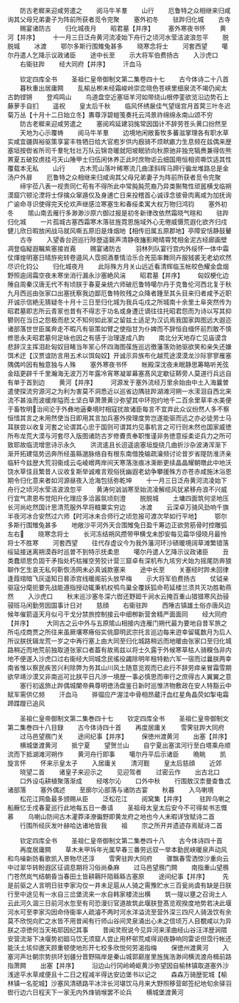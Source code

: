 <!-- { "loadSidebar": true } -->
　　防古老穉来迎咸劳遣之
　　阅马牛羊羣
　　山行
　　厄鲁特之众相继来归咸询其父母兄弟妻子为阵前所获者觅令完聚
　　塞外初冬
　　驻跸归化城
　　古寺
　　赐宴诸防古
　　归化城夜月
　　昭君墓【并序】
　　塞外寒夜书怀
　　黄河【并序】
　　十一月三日泛舟黄河流凌始下舟行之顷河水莹洁波浪忽平
　　脱脱城
　　冰渡
　　鄂尔多斯行围雉兔甚多
　　晓寒念将士
　　河套西望
　　噶尔丹遣人乞降示议政诸臣
　　途中长至
　　示大将军伯费扬古
　　入沙虎口
　　右衞驻跸
　　经大同府【并序】
　　汗血马














　　钦定四库全书
　　圣祖仁皇帝御制文第二集卷四十七
　　古今体诗二十八首
　　暮秋重出居庸闗
　　乱榆丛栁未经霜峻岭崇峦晓色苍峡里细泉流不竭仍闻太古韵铿锵
　　登鸡鸣山
　　鸟道盘空近塞垣羊河如带绕山根停銮欲览沿边势石上藤萝手自扪
　　遥祝
　　皇太后千秋
　　临风怀绣扆佳气望瑶宫月首蓂三叶冬迟菊万丛【十月十二日始立冬】夀尊浮碧螘笺奏托云鸿景祚绵绵永南山颂不穷
　　防古老穉来迎咸劳遣之
　　塞阅鸡延建羽旄常因国计不辞劳苍头黄口纷然至
　　天地为心示覆帱
　　阅马牛羊羣
　　边境地闲敞畜牧多蕃滋掌理各有职水草实咸宜疆舆裕驱策享宴丰牲牺日给大官庖岁供内廐骑不烦畎畞力生息频在兹偶来歴塞垣按辔省所司千羣牝牡壮万队云锦竒暖就阳坡眠骄向秋原驰非独充犒赉兼得佐熊罴夏五破狡虏挂弓天山陲甲士归伍闲休养正此时庶物讵云细国用恒相资嘶饮适其性覆载本无私
　　山行
　　古木荒山落叶稀寒流几曲漾斜晖马蹄行徧龙堆路总是金汤户外扉
　　厄鲁特之众相继来归咸询其父母兄弟妻子为阵前所获者觅令完聚
　　缔宇莅八表一视贵同仁苟有不得所此中常肫肫荒裔乃异类猘骜性顽嚚横戈临朔漠窟穴顿沦湮将士俘擒众窜遁仅及身逋亡日来投稽首心诚谆念彼骨肉离咸为加抚询广谕命寻识使得完天伦欢声继感泣寒塞生和春绥柔寓大权万物归鸿钧
　　塞外初冬
　　隂山南去雁行多渺渺沙原六御过报是初冬新律改依然霜晓气暄和
　　驻跸归化城
　　一片孤城古塞西霜寒木落驻旌霓恩施域外心无倦威慑荒遐化欲齐归戍健儿欣日暇放闲战马就风嘶五原旧是烽烟地【相传旧属五原郡地】亭障安恬静鼓鼙
　　古寺
　　入望香台迥巡行陟歴遥磬声清静夜旛影飏晴霄梵相金泥古经廊画壁凋登临縦遐瞩紫塞接岧嶤
　　赐宴诸防古
　　羽林列队宴行宫内外绥怀一体中霜仗煇煌明塞日晴斿宛转卷邉风人霑挏酒羣情洽乐合羌笳率舞同卉服狨裘无老幼欢然尽识化钧公
　　归化城夜月
　　此际殊方月关山远近看清辉临玉帐皎色耀金盘烟野照逾阔霜空夜未寒坐消行漏永沙塞絶风湍
　　昭君墓【并序】
　　匈奴梗化边陲自周秦汉唐无代不有顷朕于春夏亲统六师破厄鲁特噶尔丹于克鲁伦河西北复于秋九月西巡由张家口出塞抚察我边鄙厄鲁特败残之众降者踵至其头目来归者咸予近职开诚示信絶无猜疑冬十月十三日至归化城为我兵屯戍之所城南十余里土阜突然传为昭君墓即志所云青冡也昔有不得志于功名或身遭迁谪往往托昭君怨而为诗以写其抑鬰则在当日之怨极而悲又不知何如此冡之留兹土适足为汉讥焉我国家舆图远大遐迩诸部落世世臣属奔走不暇凡有驱策如臂之使指甘为仆婢而不辞恒自缅怀前烈敢不慎修思永夫昭君墓何足咏也因之有感于治理遂成八韵
　　南北分天地存亡见庙谟含悲辞汉主挥泪赴匈奴目睹当年冡心怀四海图葆旌巡远徼藩落効驰驱欲笑和亲失还嫌饵术迂【汉贾谊防言用五术以饵匈奴】开诚示异族布化越荒途漠漠龙沙际寥寥雁塞隅偶吟因有触意独与人殊
　　塞外寒夜书怀
　　帐殿深沈夜未眠静思筹略听羌弦金瓯更辟千千里瀚海无波万万年露冷宵寒凝翠幕塞髙风定歇征鞯旁人莫道行兵远自有单于首到边
　　黄河【并序】
　　河源发于塞外流经万里余始由中土入海曩曽遣使探流穷源河之为利为害莫不洞悉近以巡省边隅驻跸湖滩河朔一水潆洄自西北来流不甚浊而波缓岸隘而土坚白草萧萧黄沙弥望其中环抱约地千二百余里草丰水美便于畜牧明治间沦于外彝地逼秦境时相寇扰故诸臣每言不宜弃此众议纷然人多不察恒惜其言之未用然使当日即用其言加兵塞外揆理度势岂遂能驱而远之亦必徒劳士马耳朕尝以收复河套之论谓其心忠于国则可谓其灼见事机言之可行则未然也国家威徳所布龙荒大漠与河套尽入版图诸防古岁修賮贡奉职惟谨非务徳意绥柔讵兵力之所可致耶故临流增思诗示永久
　　洪流逺且长迢遥逾塞垣旋绕几曲折沙杂波涛浑渐下渐开拓建瓴势迅奔所经虽緜邈脉络自有根东南借挽输疏瀹频讨论昔岁省隄防淮济亲临轩今兹歴大荒羽衞成云屯崚嶒两岸间天寒落涨痕冰澌断更续晶晶耀朝暾此中地沃饶水草佳且繁昔人议收复斯举诚难言观俗抚幽遐老幼争攀援殊方亦苍赤咸施沐浴恩期令归化意来者如河源昼夜入沧海包括弥乾坤
　　十一月三日泛舟黄河流凌始下舟行之顷河水莹洁波浪忽平
　　黄涛何汹汹寒至始流凌解缆风犹紧移舟浪不兴威行宜气肃恩布觉阳升化理应多洽嚣氛顷刻澄
　　脱脱城
　　土墉四面筑何坚地压长河尚屹然国计思清荒服外早将粮粟实穷边
　　冰渡
　　云深卓万骑风劲响千旗半夜河冰合安然过六师【时河冰未合师行之顷忽报可渡次早如行平地】
　　鄂尔多斯行围雉兔甚多
　　地敞沙平河外天合围雉兔日盈千筹边正欲劳筋骨时控雕弧左右
　　晓寒念将士
　　长河冻结朔风攒带甲横戈未卽安每见霜华侵晓月最怜将士不胜寒
　　河套西望
　　往代存虚议今为我外藩河环沙碛暖境阔草滩繁错落绥延接迷离朔漠吞时巡曽不到特示抚柔恩
　　噶尔丹遣人乞降示议政诸臣
　　丑类蠢顽思负固干矛指处朽枯摧空劳狡计营三窟卓有深机布九垓穷犬始为摇尾防奔狼聊作乞生哀无私何靳恢汤网未必真诚款塞来
　　途中长至
　　关塞经时跸未回律逢葭琯暗飞灰遥知日晷添宫线暖阁前头放早梅
　　示大将军伯费扬古
　　仗钺亲驱寇分麾扼要先战能遵指授动辄秉机权鸮鸟巢全覆妖狐命苟延楼兰须共灭功胜勒燕然
　　入沙虎口
　　秋末巡沙塞冬深六辔还野廻千涧水云掩百重山猎猎寒风劲骎骎班马闲勤劳因国事计日对
　　慈顔
　　右衞驻跸
　　西陲古镇雄土俗亦唐风边候年催箭遥天月似弓干戈分禁旅控制接云中细栁新营舍精严面面同
　　经大同府【并序】
　　大同古之云中外与五原隂山相接内连雁门朔代最为要地自昔军旅之所屯戍商贾之所往来虽厥壤寒瘠俗实佻靡明武宗托言巡边每来逰幸留辄数月为后人所议朕抚辑龙荒一岁之中再行塞上由大同至归化城路稍远而地暖由张家口至归化城路稍近而地荒前独取道张家口者葢有故焉兹以将士久露于外候寒草枯人骑糗刍非内地不便遂入沙虎口过右衞经大同城念民徭役蠲除明年租特勅六军一宿而过曩朕两幸南省惟以察民疾苦兴利除弊为务其山川风土随意览观而已此行不辞劳瘁亲冒霜雪期欲早靖沙漠又非南巡可比朕平日凡渉一境歴一事必慎思而审行之庶得古人翼翼之意
　　塞行初返斾止跸偶城闉帝典尊明徳汤盘鉴日新时巡惟济物敷政在安人特豁云中赋军需供亿频
　　汗血马
　　骅骝应产渥洼中骨相昂蔵汗血红星角晶荧如掣电霜蹄蹀躞已追风







　　圣祖仁皇帝御制文第二集巻四十七
　　钦定四库全书
　　圣祖仁皇帝御制文第二集巻四十八目録
　　古今体诗四十首
　　再度居庸关
　　雪霁驻跸大同府
　　过马邑望鴈门关
　　途间纪事【并序】
　　保徳州渡黄河
　　出塞【并序】
　　横城堡渡黄河
　　抵宁夏
　　望贺兰山
　　自宁夏出塞滨河行至白塔乘舟顺流而下抵湖滩河朔作
　　黄河舟行即事
　　噶尔丹平后示诸臣
　　晩眺
　　凯旋言怀
　　怀来示皇太子
　　入居庸关
　　清河觐
　　皇太后慈顔
　　近郊
　　晓望二首
　　诸皇子来迎示之
　　见迎驾者
　　过密云作
　　出古北口
　　口外设屯耕植聚落渐成
　　经喀尔沁
　　口外中秋
　　行围敖汉柰曼查鲁忒诸部落
　　塞外偶述
　　至廓尔沁部落与诸防古宴
　　秋暮
　　入乌喇境
　　松花江网鱼最多颁赐从臣
　　泛松花江
　　阅窝集【并序】
　　驻跸乌喇之船厰忆壬戌春夏巡行此地每五日一奏请
　　圣祖母太皇太后安今不可得矣书志慨慕
　　乌喇山防间古木灌莽泽潦徧野即黄龙府之地也今人未暇详攷赋诗二首
　　行围所经灰发叶赫哈达诸地皆我
　　祖
　　宗之所开并遗迹存焉赋诗二首

　　钦定四库全书
　　圣祖仁皇帝御制文第二集巻四十八
　　古今体诗四十首
　　再度居庸闗
　　草木未甲坼年光属早春三番劳远驭一举本勤民峡暖泉声动风和鸟噪新防看歌凯入景物尽还淳
　　雪霁驻跸大同府
　　骤飘春雪洒惊沙重向云中过翠华转盼遐区征调息期将习俗尚桑麻
　　过马邑望鴈门闗
　　南指重山望鴈门苍然岚气结朝昏当春田土皆耕耨阡陌緜緜古塞原
　　途间纪事【并序】
　　先是前驱之人言明日驻李家沟仅一井未足扈从人骑之需豫贮水三百瓮尚虞有缺是日朕行至中途见有一水自三岔堡流来一水自韩家楼流出横
　　筑一隄以壅之召询土人云此河久涸三日前河水忽至有司恐漫衍官道故筑此堰朕登髙览观揆度地势若决此堰河水可至李家沟因命侍衞率人疏濬不两时河水洋溢流至营外深三四尺人骑汲饮有余莫不欣悦向贮之水皆不用昔闻有行师山谷间灵泉涌出心未之信顷万人目覩咸以为异朕之凉徳何当天祐耶因纪其事
　　昔闻灵贶说今见异河来潆曲经山谷汪洋歴涧隈安营流渐下决堰势初廻马饮无须窟人尝止用杯邨荒咸得润夜静响同雷讵但霑行帐还能沃土垓仰邀天顾重顿使地形开七校多欣悦何劳渴指梅
　　保徳州渡黄河
　　入塞河声壮朝宗势拱环划疆分晋野隔岸是秦山城郭巅崖里旌旄浩渺间横流渡舟楫前路指萧闗
　　出塞【并序】
　　沿边山行冈岭崎岖黄沙弥望因自榆林镇取道塞外沙浅途平水草咸便且十二日之程减半得达安边堡书以记之
　　森森万骑歴驼城【榆林镇一名驼城】沙塞风清碛路平冰泮长河堪饮马月来大野照移营邮签纪地旬余驿羽辔行边六日程天下一家无内外烽销堠罢不论兵
　　横城堡渡黄河
